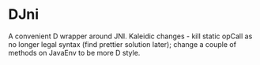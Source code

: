 DJni
====

A convenient D wrapper around JNI.
Kaleidic changes - kill static opCall as no longer legal syntax (find prettier solution later); change a couple of methods on JavaEnv to be more D style.
